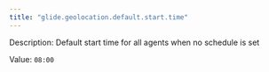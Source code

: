 ```yaml
---
title: "glide.geolocation.default.start.time"
---
```


Description: Default start time for all agents when no schedule is set

Value: `08:00`